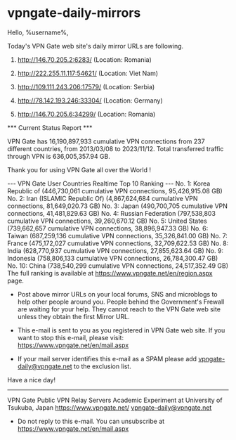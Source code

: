 # vpngate-daily-mirrors

Hello, %username%,

Today's VPN Gate web site's daily mirror URLs are following.

1. http://146.70.205.2:6283/
   (Location: Romania)

2. http://222.255.11.117:54621/
   (Location: Viet Nam)

3. http://109.111.243.206:17579/
   (Location: Serbia)

4. http://78.142.193.246:33304/
   (Location: Germany)

5. http://146.70.205.6:34299/
   (Location: Romania)


*** Current Status Report ***

VPN Gate has 16,190,897,933 cumulative VPN connections from 237 different countries, from 2013/03/08 to 2023/11/12.
Total transferred traffic through VPN is 636,005,357.94 GB.

Thank you for using VPN Gate all over the World !


--- VPN Gate User Countries Realtime Top 10 Ranking ---
No. 1: Korea Republic of (446,730,061 cumulative VPN connections, 95,426,915.08 GB)
No. 2: Iran (ISLAMIC Republic Of) (4,867,624,684 cumulative VPN connections, 81,649,020.73 GB)
No. 3: Japan (490,700,705 cumulative VPN connections, 41,481,829.63 GB)
No. 4: Russian Federation (797,538,803 cumulative VPN connections, 39,260,670.12 GB)
No. 5: United States (739,662,657 cumulative VPN connections, 38,896,947.33 GB)
No. 6: Taiwan (687,259,136 cumulative VPN connections, 35,326,841.00 GB)
No. 7: France (475,172,027 cumulative VPN connections, 32,709,622.53 GB)
No. 8: India (628,770,937 cumulative VPN connections, 27,855,623.64 GB)
No. 9: Indonesia (758,806,133 cumulative VPN connections, 26,784,300.47 GB)
No. 10: China (738,540,299 cumulative VPN connections, 24,517,352.49 GB)
The full ranking is available at https://www.vpngate.net/en/region.aspx page.


* Post above mirror URLs on your local forums, SNS and microblogs
  to help other people around you.
  People behind the Government's Frewall are waiting for your help.
  They cannot reach to the VPN Gate web site
  unless they obtain the first Mirror URL.

* This e-mail is sent to you as you registered in VPN Gate web site.
  If you want to stop this e-mail, please visit:
  https://www.vpngate.net/en/mail.aspx

* If your mail server identifies this e-mail as a SPAM
  please add vpngate-daily@vpngate.net to the exclusion list.

Have a nice day!

------------------------------------------------------
VPN Gate Public VPN Relay Servers
Academic Experiment at University of Tsukuba, Japan
https://www.vpngate.net/
vpngate-daily@vpngate.net
* Do not reply to this e-mail.
  You can unsubscribe at https://www.vpngate.net/en/mail.aspx


